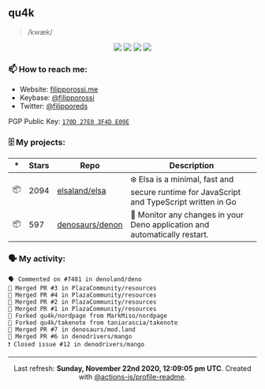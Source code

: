 ## qu4k

> /kwæk/

<p align="center">
  <img src="https://img.shields.io/badge/last%20major%20release-aug.%202000-important" />
  <img src="https://img.shields.io/badge/unminified%20size-6%20feet%206%20inches-informational" />
  <img src="https://img.shields.io/badge/vulnerabilities-high-critical" />
  <img src="https://img.shields.io/badge/code%20quality-A%20for%20effort-success" />
</p>

### 📫 How to reach me:

- Website: [filipporossi.me](https://filipporossi.me/)
- Keybase: [@filipporossi](https://keybase.io/filipporossi)
- Twitter: [@filipporeds](https://twitter.com/filipporeds)

PGP Public Key: [`170D 27E0 3F4D E09E`](https://keybase.io/filipporossi/pgp_keys.asc)

### 🗄 My projects:

|*|Stars|Repo|Description|
|---|---|---|---|
| 📦 | 2094 | [elsaland/elsa](https://github.com/elsaland/elsa) | ❄️ Elsa is a minimal, fast and secure runtime for JavaScript and TypeScript written in Go |
| 📦 | 597 | [denosaurs/denon](https://github.com/denosaurs/denon) | 👀 Monitor any changes in your Deno application and automatically restart. |

### 🗣 My activity:

```
🗣 Commented on #7481 in denoland/deno
🎉 Merged PR #3 in PlazaCommunity/resources
🎉 Merged PR #4 in PlazaCommunity/resources
🎉 Merged PR #2 in PlazaCommunity/resources
🎉 Merged PR #1 in PlazaCommunity/resources
🍴 Forked qu4k/nordpage from MarkMiso/nordpage
🍴 Forked qu4k/takenote from taniarascia/takenote
🎉 Merged PR #7 in denosaurs/mod.land
🎉 Merged PR #6 in denodrivers/mango
❗️ Closed issue #12 in denodrivers/mango
```

---

<p align="center">Last refresh: <b>Sunday, November 22nd 2020, 12:09:05 pm UTC</b>. Created with <a href=https://github.com/marketplace/actions/profile-readme>@actions-js/profile-readme</a>.</p>
